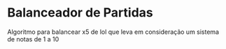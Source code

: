 # Balanceador de Partidas
Algoritmo para balancear x5 de lol que leva em consideração um sistema de notas de 1 a 10
